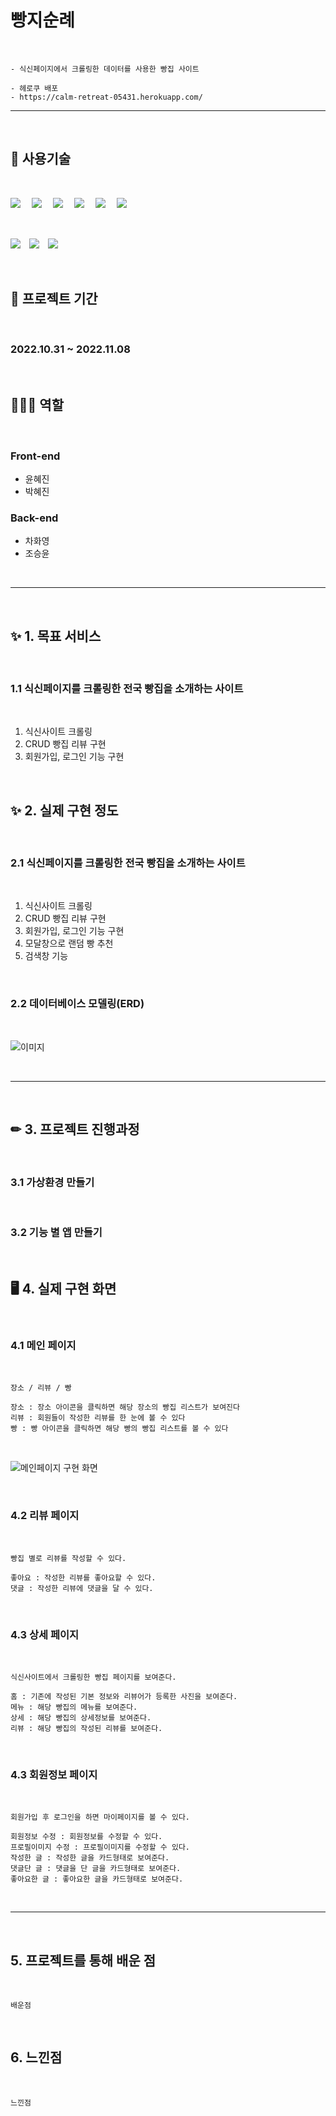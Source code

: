 # 빵지순례
<br>

    - 식신페이지에서 크롤링한 데이터를 사용한 빵집 사이트
    
    - 헤로쿠 배포
    - https://calm-retreat-05431.herokuapp.com/

<hr>
<br>

## 🧰 사용기술

<br>

<img src="https://img.shields.io/badge/HTML5-E34F26?style=flat-square&logo=HTML5&logoColor=ffffff"/> 　<img src="https://img.shields.io/badge/Django-092E20?style=flat-square&logo=Django&logoColor=ffffff"/> 　<img src="https://img.shields.io/badge/Python-3776AB?style=flat-square&logo=Python&logoColor=ffffff"/> 　<img src="https://img.shields.io/badge/JavaScript-F7DF1E?style=flat-square&logo=JavaScript&logoColor=ffffff"/> 　<img src="https://img.shields.io/badge/CSS3-1572B6?style=flat-square&logo=CSS3&logoColor=ffffff"/> 　<img src="https://img.shields.io/badge/SQLite-003B57?style=flat-square&logo=SQLite&logoColor=ffffff"/>

<br>

<img src="https://img.shields.io/badge/Visual Studio Code-007ACC?style=flat-square&logo=Visual Studio Code&logoColor=ffffff"/>　<img src="https://img.shields.io/badge/Git-F05032?style=flat-square&logo=Git&logoColor=ffffff"/>　<img src="https://img.shields.io/badge/GitHub-181717?style=flat-square&logo=GitHub&logoColor=ffffff"/>

<br>

## 📅 프로젝트 기간

<br>

### 2022.10.31 ~ 2022.11.08

<br>

## 👩🏻‍💻 역할

<br>

### Front-end
- 윤혜진
- 박혜진

### Back-end
- 차화영
- 조승윤

<br>

<hr>

<br>

## ✨ 1. 목표 서비스
<br>

### 1.1 식신페이지를 크롤링한 전국 빵집을 소개하는 사이트

<br>

1. 식신사이트 크롤링
2. CRUD 빵집 리뷰 구현
3. 회원가입, 로그인 기능 구현

<br>

## ✨ 2. 실제 구현 정도
<br>

### 2.1 식신페이지를 크롤링한 전국 빵집을 소개하는 사이트

<br>

1. 식신사이트 크롤링
2. CRUD 빵집 리뷰 구현
3. 회원가입, 로그인 기능 구현
4. 모달창으로 랜덤 빵 추천
5. 검색창 기능

<br>

### 2.2 데이터베이스 모델링(ERD)

<br>

![이미지](url)

<br>

<hr>
<br>

## ✏ 3. 프로젝트 진행과정

<br>

### 3.1 가상환경 만들기
<br>

### 3.2 기능 별 앱 만들기
<br>

## 🖥 4. 실제 구현 화면

<br>

### 4.1 메인 페이지

<br>
    
    장소 / 리뷰 / 빵
    
    장소 : 장소 아이콘을 클릭하면 해당 장소의 빵집 리스트가 보여진다
    리뷰 : 회원들이 작성한 리뷰를 한 눈에 볼 수 있다
    빵 : 빵 아이콘을 클릭하면 해당 빵의 빵집 리스트를 볼 수 있다

<br>

![메인페이지 구현 화면](url)

<br>

### 4.2 리뷰 페이지

<br>

    빵집 별로 리뷰를 작성할 수 있다.
    
    좋아요 : 작성한 리뷰를 좋아요할 수 있다.
    댓글 : 작성한 리뷰에 댓글을 달 수 있다.

<br>

### 4.3 상세 페이지

<br>

    식신사이트에서 크롤링한 빵집 페이지를 보여준다.
    
    홈 : 기존에 작성된 기본 정보와 리뷰어가 등록한 사진을 보여준다.
    메뉴 : 해당 빵집의 메뉴를 보여준다.
    상세 : 해당 빵집의 상세정보를 보여준다.
    리뷰 : 해당 빵집의 작성된 리뷰를 보여준다.

<br>

### 4.3 회원정보 페이지

<br>

    회원가입 후 로그인을 하면 마이페이지를 볼 수 있다.
    
    회원정보 수정 : 회원정보를 수정할 수 있다.
    프로필이미지 수정 : 프로필이미지를 수정할 수 있다.
    작성한 글 : 작성한 글을 카드형태로 보여준다.
    댓글단 글 : 댓글을 단 글을 카드형태로 보여준다.
    좋아요한 글 : 좋아요한 글을 카드형태로 보여준다.

<br>

<hr>
<br>

## 5. 프로젝트를 통해 배운 점

<br>

    배운점

<br>


## 6. 느낀점

<br>


    느낀점
